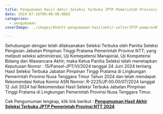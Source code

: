 ```yaml
---
title: Pengumuman Hasil Akhir Seleksi Terbuka JPTP Pemerintah Provinsi NTT 2024
date: 2024-07-16T00:00:00.000Z
categories:
  - pengumuman
coverImage: ../images/bkdntt-pengumuman-hasilakhir-selterJPTP-pemprovNTT-2024.jpg

---
```


Sehubungan dengan telah dilaksanakan Seleksi Terbuka oleh Panitia Seleksi Pengisian Jabatan Pimpinan Tinggi Pratama Pemerintah Provinsi NTT; yang meliputi seleksi administrasi, Uji Komepetensi Manajerial, Uji Kompetensi Bidang dan Wawancara Akhir; maka Ketua Panitia Seleksi telah menetapkan Keputusan Nomor : 15/Pansel-JPT/Vl/2024 tanggal 24 Juni 2024 tentang Hasil Seleksi Terbuka Jabatan Pimpinan Tinggi Pratama di Lingkungan Pemerintah Provinsi Nusa Tenggara Timur Tahun 2024 dan telah mendapat Rekomendasi Ketua Komisi ASN Nomor: R-2225/JP.00.00/07/2024 tanggal 12 Juli 2024 hal Rekomendasi Hasil Seleksi Terbuka Jabatan Pimpinan Tinggi Pratama di Lingkungan Pemerintah Provinsi Nusa Tenggara Timur.

Cek Pengumuman lengkap, klik link berikut : [**Pengumuman Hasil Akhir Seleksi Terbuka JPTP Pemerintah Provinsi NTT 2024**](https://bkd.nttprov.go.id/web/wp-content/uploads/2024/07/Pengumuman-Hasil-Akhir-Seleksi-Terbuka-JPTP-Pemerintah-Provinsi-NTT-2024.pdf)
